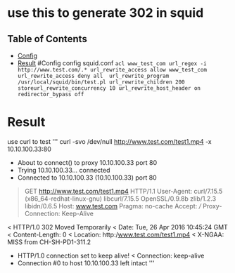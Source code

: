 # use this to generate 302 in squid

## Table of Contents

* [Config](#Config)
* [Result](#Result)
#Config
config squid.conf
``
acl www_test_com url_regex -i http://www.test.com/.*
url_rewrite_access allow www_test_com
url_rewrite_access deny all 
url_rewrite_program /usr/local/squid/bin/test.pl
url_rewrite_children 200 
storeurl_rewrite_concurrency 10
url_rewrite_host_header on
redirector_bypass off 
``
# Result
use curl to test
'''
 curl -svo /dev/null http://www.test.com/test1.mp4  -x 10.10.100.33:80 
 * About to connect() to proxy 10.10.100.33 port 80
 *   Trying 10.10.100.33... connected
 * Connected to 10.10.100.33 (10.10.100.33) port 80
 > GET http://www.test.com/test1.mp4 HTTP/1.1
 > User-Agent: curl/7.15.5 (x86_64-redhat-linux-gnu) libcurl/7.15.5 OpenSSL/0.9.8b zlib/1.2.3 libidn/0.6.5
 > Host: www.test.com
 > Pragma: no-cache
 > Accept: */*
 > Proxy-Connection: Keep-Alive
 > 
 < HTTP/1.0 302 Moved Temporarily
 < Date: Tue, 26 Apr 2016 10:45:24 GMT
 < Content-Length: 0
 < Location: http:/www.test.com/test1.mp4
 < X-NGAA: MISS from CH-SH-PD1-311.2
 * HTTP/1.0 connection set to keep alive!
 < Connection: keep-alive
 * Connection #0 to host 10.10.100.33 left intact
'''

